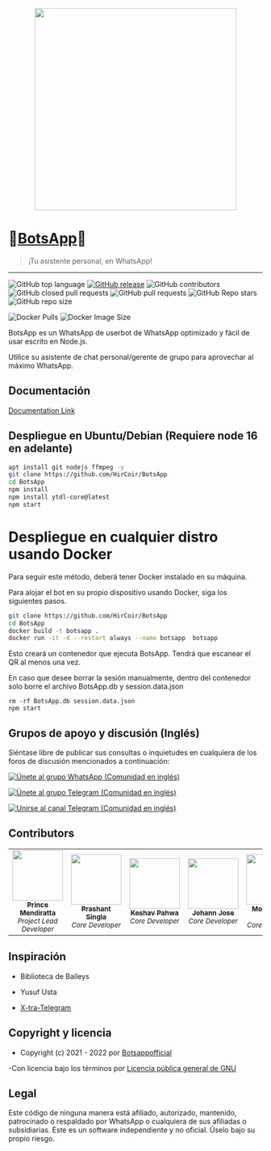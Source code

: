 <p align="center">
  <img src="images/BotsApp_Logo.png" height="400px"/>
</p>


# 💠[BotsApp](https://mybotsapp.com/)💠
> ¡Tu asistente personal, en WhatsApp!
---
![GitHub top language](https://img.shields.io/github/languages/top/BotsAppOfficial/BotsApp) [![GitHub release](https://img.shields.io/github/release/BotsAppOfficial/BotsApp.svg)](https://github.com/bkimminich/juice-shop/releases/latest)
 ![GitHub contributors](https://img.shields.io/github/contributors/BotsAppOfficial/BotsApp) ![GitHub closed pull requests](https://img.shields.io/github/issues-pr-closed/BotsAppOfficial/BotsApp) ![GitHub pull requests](https://img.shields.io/github/issues-pr-raw/BotsAppOfficial/BotsApp) ![GitHub Repo stars](https://img.shields.io/github/stars/BotsAppOfficial/BotsApp?style=social) ![GitHub repo size](https://img.shields.io/github/repo-size/BotsAppOfficial/BotsApp)
 

![Docker Pulls](https://img.shields.io/docker/pulls/princemendiratta/botsapp?style=flat-square&label=Docker+Pulls) ![Docker Image Size](https://img.shields.io/docker/image-size/princemendiratta/botsapp?style=flat-square&label=Docker+Image+Size)

BotsApp es un WhatsApp de userbot de WhatsApp optimizado y fácil de usar escrito en Node.js. 

 Utilice su asistente de chat personal/gerente de grupo para aprovechar al máximo WhatsApp. 



 ## Documentación
[Documentation Link](https://mybotsapp.com/documentation)


## Despliegue en Ubuntu/Debian (Requiere node 16 en adelante)

```bash
apt install git nodejs ffmpeg -y
git clone https://github.com/HirCoir/BotsApp
cd BotsApp
npm install
npm install ytdl-core@latest
npm start
```

# Despliegue en cualquier distro usando Docker

 Para seguir este método, deberá tener Docker instalado en su máquina. 

 Para alojar el bot en su propio dispositivo usando Docker, siga los siguientes pasos.

```bash
git clone https://github.com/HirCoir/BotsApp
cd BotsApp
docker build -t botsapp .
docker run -it -d --restart always --name botsapp  botsapp
```

Esto creará un contenedor que ejecuta BotsApp. Tendrá que escanear el QR al menos una vez.

En caso que desee borrar la sesión manualmente, dentro del contenedor solo borre el archivo BotsApp.db y session.data.json
```
rm -rf BotsApp.db session.data.json
npm start
```

## Grupos de apoyo y discusión (Inglés)

 Siéntase libre de publicar sus consultas o inquietudes en cualquiera de los foros de discusión mencionados a continuación:

[![Únete al grupo WhatsApp (Comunidad en inglés)](https://img.shields.io/badge/Join-WhatsApp%20Group-bl.svg?logo=WhatsApp)](https://chat.whatsapp.com/GPEHkFlspzOKpSBTsYx7Wt)

[![Únete al grupo Telegram (Comunidad en inglés)](https://img.shields.io/badge/Join-Telegram%20Group-blue.svg?logo=Telegram)](https://t.me/BotsAppChat)

[![Unirse al canal Telegram (Comunidad en inglés)](https://img.shields.io/badge/Join-Telegram%20Channel-red.svg?logo=Telegram)](https://t.me/BotsAppOfficial)



## Contributors

<!-- ALL-CONTRIBUTORS-LIST:START - Do not remove or modify this section -->
<!-- prettier-ignore-start -->
<!-- markdownlint-disable -->
<table>
  <tr>
    <td align="center"><a href="https://github.com/Prince-Mendiratta"><img src="https://avatars.githubusercontent.com/u/54077356?v=4?s=100" width="100px;" alt=""/><br /><sub><b>Prince Mendiratta</b></sub></a><br /><sub><i>Project Lead Developer</i></sub></td>
    <td align="center"><a href="https://github.com/Prashant-singla"><img src="https://avatars.githubusercontent.com/u/83973641?v=4?s=100" width="100px;" alt=""/><br /><sub><b>Prashant Singla</b></sub></a><br /><sub><i>Core Developer</i></sub></td>
    <td align="center"><a href="https://github.com/Keshav-Pahwa"><img src="https://avatars.githubusercontent.com/u/83963387?v=4?s=100" width="100px;" alt=""/><br /><sub><b>Keshav Pahwa</b></sub></a><br /><sub><i>Core Developer</i></sub></td>
    <td align="center"><a href="https://github.com/j0h4nn1410"><img src="https://avatars.githubusercontent.com/u/72455289?v=4?s=100" width="100px;" alt=""/><br /><sub><b>Johann Jose</b></sub></a><br /><sub><i>Core Developer</i></sub></td>
    <td align="center"><a href="https://github.com/Mohit161220"><img src="https://avatars.githubusercontent.com/u/83974093?v=4?s=100" width="100px;" alt=""/><br /><sub><b>Mohit Singh Rana</b></sub></a><br /><sub><i>Core Developer</i></sub></td>
    <td align="center"><a href="https://github.com/thegeek-dev"><img src="https://avatars.githubusercontent.com/u/70193222?v=4?s=100" width="100px;" alt=""/><br /><sub><b>Neeraj Patel</b></sub></a><br /><sub><i>Moderator</i></sub></td>
        <td align="center"><a href="https://github.com/HirCoir"><img src="https://avatars.githubusercontent.com/u/97632765?v=4s=100" width="100px;" alt=""/><br /><sub><b>HirCoir</b></sub></a><br /><sub><i>Traductor no oficial</i></sub></td>
  </tr>
</table>

<!-- markdownlint-restore -->
<!-- prettier-ignore-end -->

<!-- ALL-CONTRIBUTORS-LIST:END -->



## Inspiración 

 - Biblioteca de Baileys 

 - Yusuf Usta

- [X-tra-Telegram](https://github.com/Prince-Mendiratta/X-tra-Telegram)

## Copyright y licencia 
 - Copyright (c) 2021 - 2022 por [Botsappofficial](https://github.com/BotsAppOfficial)

-Con licencia bajo los términos por [Licencia pública general de GNU](https://github.com/BotsAppOfficial/BotsApp/blob/main/LICENSE)

## Legal 
 Este código de ninguna manera está afiliado, autorizado, mantenido, patrocinado o respaldado por WhatsApp o cualquiera de sus afiliadas o subsidiarias. Este es un software independiente y no oficial. Úselo bajo su propio riesgo.
